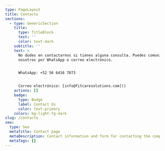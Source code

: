 ```yaml
---
type: PageLayout
title: Contacto
sections:
  - type: GenericSection
    title:
      type: TitleBlock
      text: ''
      color: text-dark
    subtitle: ''
    text: >
      No dudes en contactarnos si tienes alguna consulta. Puedes comunicarte con
      nosotros por WhatsApp o correo electrónico.


      WhatsApp: +52 56 6416 7873


      Correo electrónico: [info@fitcaresolutions.com]()
    actions: []
    badge:
      type: Badge
      label: Contact Us
      color: text-primary
    colors: bg-light-fg-dark
slug: /contacto
seo:
  type: Seo
  metaTitle: Contact page
  metaDescription: Contact information and form for contacting the company
  metaTags: []
---
```

